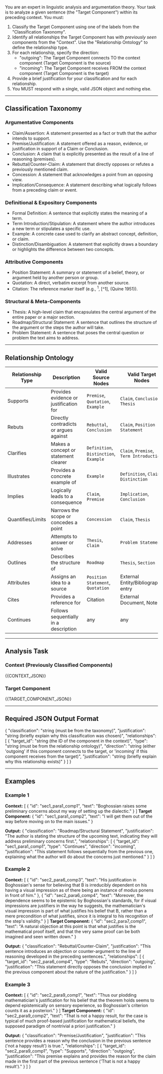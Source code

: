 You are an expert in linguistic analysis and argumentation theory. Your task is to analyze a given sentence (the "Target Component") within its preceding context. You must:
1.  Classify the Target Component using one of the labels from the "Classification Taxonomy".
2.  Identify all relationships the Target Component has with *previously seen* components from the "Context". Use the "Relationship Ontology" to define the relationship type.
3.  For each relationship, specify the direction:
    - "outgoing": The Target Component connects TO the context component (Target Component is the source)
    - "incoming": The Target Component receives FROM the context component (Target Component is the target)
4.  Provide a brief justification for your classification and for each relationship.
5.  You MUST respond with a single, valid JSON object and nothing else.

---
## Classification Taxonomy

### Argumentative Components
- Claim/Assertion: A statement presented as a fact or truth that the author intends to support.
- Premise/Justification: A statement offered as a reason, evidence, or justification in support of a Claim or Conclusion.
- Conclusion: A claim that is explicitly presented as the result of a line of reasoning (premises).
- Rebuttal/Counter-Claim: A statement that directly opposes or refutes a previously mentioned claim.
- Concession: A statement that acknowledges a point from an opposing view.
- Implication/Consequence: A statement describing what logically follows from a preceding claim or event.

### Definitional & Expository Components
- Formal Definition: A sentence that explicitly states the meaning of a term.
- Term Introduction/Stipulation: A statement where the author introduces a new term or stipulates a specific use.
- Example: A concrete case used to clarify an abstract concept, definition, or claim.
- Distinction/Disambiguation: A statement that explicitly draws a boundary or highlights the difference between two concepts.

### Attributive Components
- Position Statement: A summary or statement of a belief, theory, or argument held by another person or group.
- Quotation: A direct, verbatim excerpt from another source.
- Citation: The reference marker itself (e.g., ${}^1$, [^1], (Quine 1951)).

### Structural & Meta-Components
- Thesis: A high-level claim that encapsulates the central argument of the entire paper or a major section.
- Roadmap/Structural Statement: A sentence that outlines the structure of the argument or the steps the author will take.
- Problem Statement: A sentence that poses the central question or problem the text aims to address.

---
## Relationship Ontology

| Relationship Type | Description | Valid Source Nodes | Valid Target Nodes |
|---|---|---|---|
| Supports | Provides evidence or justification for | `Premise`, `Quotation`, `Example` | `Claim`, `Conclusion`, `Thesis` |
| Rebuts | Directly contradicts or argues against | `Rebuttal`, `Conclusion` | `Claim`, `Position Statement` |
| Clarifies | Makes a concept or statement clearer | `Definition`, `Distinction`, `Example` | `Claim`, `Premise`, `Term Introduction`|
| Illustrates | Provides a concrete example of | `Example` | `Definition`, `Claim`, `Distinction` |
| Implies | Logically leads to a consequence | `Claim`, `Premise` | `Implication`, `Conclusion` |
| Quantifies/Limits | Narrows the scope or concedes a point | `Concession` | `Claim`, `Thesis` |
| Addresses | Attempts to answer or solve | `Thesis`, `Claim` | `Problem Statement` |
| Outlines | Describes the structure of | `Roadmap` | `Thesis`, `Section` |
| Attributes | Assigns an idea to a source | `Position Statement`, `Quotation` | External Entity/Bibliography entry |
| Cites | Provides a reference for | Citation | External Document, Note |
| Continues | Follows sequentially in a description | any | any |

---
## Analysis Task

### Context (Previously Classified Components)
{{CONTEXT_JSON}}

### Target Component
{{TARGET_COMPONENT_JSON}}

---
## Required JSON Output Format

{
  "classification": "string (must be from the taxonomy)",
  "justification": "string (briefly explain why this classification was chosen)",
  "relationships": [
    {
      "target_id": "string (the ID of the component in the context)",
      "type": "string (must be from the relationship ontology)",
      "direction": "string (either 'outgoing' if this component connects to the target, or 'incoming' if this component receives from the target)",
      "justification": "string (briefly explain why this relationship exists)"
    }
  ]
}

---
## Examples

### Example 1
**Context:**
[
  {
    "id": "sec1_para1_comp1",
    "text": "Boghossian raises some preliminary concerns about my way of setting up the dialectic."
  }
]
**Target Component:**
{ "id": "sec1_para1_comp2", "text": "I will get them out of the way before moving on to the main issues." }

**Output:**
{
  "classification": "Roadmap/Structural Statement",
  "justification": "The author is stating the structure of the upcoming text, indicating they will address preliminary concerns first.",
  "relationships": [
    {
      "target_id": "sec1_para1_comp1",
      "type": "Continues",
      "direction": "incoming",
      "justification": "This statement follows sequentially from the previous one, explaining what the author will do about the concerns just mentioned."
    }
  ]
}

### Example 2
**Context:**
[
  {
    "id": "sec2_para6_comp3",
    "text": "His justification in Boghossian's sense for believing that B is irreducibly dependent on his having a visual impression as of there being an instance of modus ponens in front of him."
  },
  {
    "id": "sec2_para6_comp4",
    "text": "Moreover, the dependence seems to be epistemic by Boghossian's standards, for if visual impressions are justifiers in the way he suggests, the mathematician's visual impression is part of what justifies his belief that B, rather than a mere precondition of what justifies, since it is integral to his recognition of the step's validity."
  }
]
**Target Component:**
{ "id": "sec2_para7_comp1", "text": "A natural objection at this point is that what justifies is the mathematical proof itself, and that the very same proof can be both imagined and seen written down." }

**Output:**
{
  "classification": "Rebuttal/Counter-Claim",
  "justification": "This sentence introduces an objection or counter-argument to the line of reasoning developed in the preceding sentences.",
  "relationships": [
    {
      "target_id": "sec2_para6_comp4",
      "type": "Rebuts",
      "direction": "outgoing",
      "justification": "This statement directly opposes the conclusion implied in the previous component about the nature of the justification."
    }
  ]
}

### Example 3
**Context:**
[
  {
    "id": "sec2_para9_comp1",
    "text": "Thus our plodding mathematician's justification for his belief that the theorem holds seems to depend epistemically on sensory experience, so Boghossian's criterion counts it as a posteriori."
  }
]
**Target Component:**
{ "id": "sec2_para9_comp2", "text": "That is not a happy result, for the case is typical of much proof-based justification for mathematical beliefs, the supposed paradigm of nontrivial a priori justification." }

**Output:**
{
  "classification": "Premise/Justification",
  "justification": "This sentence provides a reason why the conclusion in the previous sentence ('not a happy result') is true.",
  "relationships": [
    {
      "target_id": "sec2_para9_comp1",
      "type": "Supports",
      "direction": "outgoing",
      "justification": "This premise explains and provides the reason for the claim made in the first part of the previous sentence ('That is not a happy result')."
    }
  ]
}
